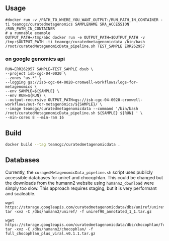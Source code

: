 ## Usage

```
#docker run -v /PATH_TO_WHERE_YOU_WANT_OUTPUT:/RUN_PATH_IN_CONTAINER -ti teamcgc/curatedmetagenomics SAMPLENAME SRA_ACCESSION /RUN_PATH_IN_CONTAINER
# a runnable example
OUTPUT_PATH=/tmp/abc docker run -e OUTPUT_PATH=$OUTPUT_PATH -v /tmp:$OUTPUT_PATH -ti teamcgc/curatedmetagenomicdata /bin/bash /root/curatedMetagenomicData_pipeline.sh TEST_SAMPLE ERR262957
```

### on google genomics api

```
RUN=ERR262957 SAMPLE=TEST_SAMPLE dsub \
--project isb-cgc-04-0020 \
--zones "us-*" \
--logging gs://isb-cgc-04-0020-cromwell-workflows/logs-for-metagenomics \
--env SAMPLE=${SAMPLE} \
--env RUN=${RUN} \
--output-recursive OUTPUT_PATH=gs://isb-cgc-04-0020-cromwell-workflows/out-for-metagenomics/${SAMPLE}/ \
--image teamcgc/curatedmetagenomicdata --command '/bin/bash /root/curatedMetagenomicData_pipeline.sh ${SAMPLE} ${RUN} ' \
--min-cores 8 --min-ram 16
```

## Build

```sh
docker build --tag teamcgc/curatedmetagenomicdata .
```

## Databases

Currently, the `curagedMetagenomicData_pipeline.sh` script uses publicly accessible databases for uniref and chocophlan. This could be changed but the downloads from the humann2 website using `humann2_download` were simply too slow. This approach requires staging, but it is very performant and scaleable.

```
wget https://storage.googleapis.com/curatedmetagenomicdata/dbs/uniref/uniref90_annotated_1_1.tar.gz
tar -xvz -C /dbs/humann2/uniref/ -f uniref90_annotated_1_1.tar.gz 

wget https://storage.googleapis.com/curatedmetagenomicdata/dbs/chocophlan/full_chocophlan_plus_viral.v0.1.1.tar.gz  
tar -xvz -C /dbs/humann2/chocophlan/ -f full_chocophlan_plus_viral.v0.1.1.tar.gz
```